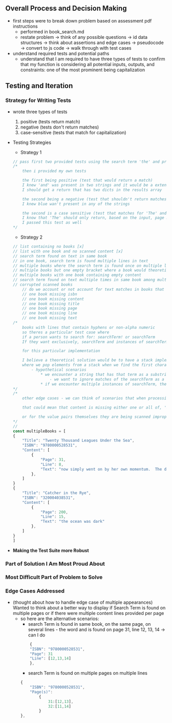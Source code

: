 ## Overall Process and Decision Making
- first steps were to break down problem based on assessment pdf instructions
    * performed in book_search.md
    * restate problem -> think of any possible questions -> id data structures -> think about assertions and edge cases -> pseudocode -> convert to js code -> walk through with test cases
- understand required tests and potential paths
    * understand that I am required to have three types of tests to confirm that my function is considering all potential inputs, outputs, and constraints: one of the most prominent being capitalization

## Testing and Iteration
### Strategy for Writing Tests
- wrote three types of tests
    1. positive (tests return match)
    2. negative (tests don't return matches)
    3. case-sensitive (tests that match for capitalization)

- Testing Strategies
    * Strategy 1
    ```js
    // pass first two provided tests using the search term 'the' and provided scanned Object content (that we get back the expected result and that we get back a Results array that has the expected length) - i made sure to follow this approach for my other tests
    /*
        then i provided my own tests

        the first being positive (test that would return a match)
        I knew 'and' was present in two strings and it would be a extended testing of detecting strings for positive match
        I should get a return that has two dicts in the results array

        the second being a negative (test that shouldn't return matches)
        I knew blue wan't present in any of the strings

        the second is a case sensitive (test that matches for 'The' and not 'the')
        I know that 'The' should only return, based on the input, page 31-line 8 and not page 31-line 9
        I passed this test as well
    */
    ```

    * Strategy 2
    ```js
    // list containing no books [x]
    // list with one book and no scanned content [x]
    // search term found on text in same book
    // in one book, search term is found multiple lines in text
    // multiple books where the search term is found once on multiple lines
    // multiple books but one empty bracket where a book would theoretically go
    // multiple books with one book containing empty content
    // search term found on text multiple times in same book among multiple books
    // corrupted scanned books
        // do we account or not account for text matches in books that are missing some key-value pairs ? I figured that if we are missing any of these then we shouldn't return them as they aren't considered valid books
        // one book missing isbn
        // one book missing content
        // one book missing title
        // one book missing page
        // one book missing line
        // one book missing text
    /*
        books with lines that contain hyphens or non-alpha numeric
        so theres a particular test case where
        if a person wants to search for: searchTerm! or searchTerm
        If they want exclusively, searchTerm and instances of searchTerm! don't count or they want exclusively searchTerm! and instances of searchTerm don't count it becomes tricky

        for this particular implementation

        I believe a theoretical solution would be to have a stack implementation
        where we pop elements from a stack when we find the first character of search term
            - hypothetical scenarios
                * we encounter a string that has that term as a substring, we want to ask are there character(s) preceding the first char in the searchTerm or character(s) succeeding the last char in searchTerm
                    - we want to ignore matches of the searchTerm as a substring
                * if we encounter multiple instances of searchTerm, then we want to keep regenerating that stack e.g. we are searching for 'it' and we have a sentence 'it was here, it was there' -> we will pop the stack for the first 'it' and if we haven't cleared the string, regenerate the stack and pop for the second instance of 'it' and thus we have two instances of it being found
    */
    /*
        other edge cases - we can think of scenarios that when processing scanned information, the information doesn't get scanned properly or our system doesn't ingest the content in a good format

        that could mean that content is missing either one or all of, 'Page', 'Line', 'Text' or for the book we are missing one or all of 'Title', 'ISBN', or 'Content'

        or for the value pairs themselves they are being scanned improperly and have missing values or errors in text, in a really extended and technical solution we can check to see if the values make sense i.e do the pages and lines make sense in regards to the book found in an online db and does the text make grammatical and structural sense (are there words that don't make sense)
    */
    //
    const multipleBooks = [
    {
        "Title": "Twenty Thousand Leagues Under the Sea",
        "ISBN": "9780000528531",
        "Content": [
            {
                "Page": 31,
                "Line": 8,
                "Text": "now simply went on by her own momentum.  The dark-"
            },
        ]
    }
    {
        "Title": "Catcher in the Rye",
        "ISBN": "320004038531",
        "Content": [
            {
                "Page": 200,
                "Line": 15,
                "Text": "the ocean was dark"
            },
        ]
    }
    ]
    ```

- __Making the Test Suite more Robust__

### Part of Solution I Am Most Proud About

### Most Difficult Part of Problem to Solve

### Edge Cases Addressed
- (thought about how to handle edge case of multiple appearances) Wanted to think about a better way to display if Search Term is found on multiple pages or if there were multiple content lines provided per page
    * so here are the alternative scenarios:
        - search Term is found in same book, on the same page, on several lines
                - the word and is found on page 31, line 12, 13, 14 -> can I do
        ```js
            {
            "ISBN": "9780000528531",
            "Page": 31
            "Line": [12,13,14]
            },
        ```
        - search Term is found on multiple pages on multiple lines
        ```js
        {
            "ISBN": "9780000528531",
            "Page(s)":
                {
                    31:[12,13],
                    32:[11,14]
                }
        },
        ```
